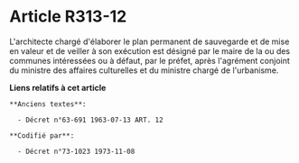 # Article R313-12

L'architecte chargé d'élaborer le plan permanent de sauvegarde et de mise en valeur et de veiller à son exécution est désigné
par le maire de la ou des communes intéressées ou à défaut, par le préfet, après l'agrément conjoint du ministre des affaires
culturelles et du ministre chargé de l'urbanisme.

**Liens relatifs à cet article**

	**Anciens textes**:

	  - Décret n°63-691 1963-07-13 ART. 12

	**Codifié par**:

	  - Décret n°73-1023 1973-11-08
